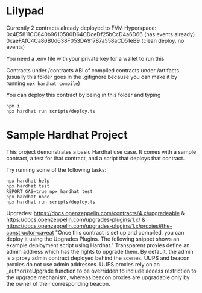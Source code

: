 # Lilypad

Currently 2 contracts already deployed to FVM Hyperspace:
0x4E5811CC840b9610580D64CDceDf25bCcD4a6D66 (has events already)
0xaeFAfC4Ca86B0d638F053DA91787a558aCD51eB9 (clean deploy, no events)

You need a .env file with your private key for a wallet to run this

Contracts under /contracts
ABI of compiled contracts under /artifacts (usually this folder goes in the .gitignore
because you can make it by running `npx hardhat compile`)

You can deploy this contract by being in this folder and typing

```shell
npm i
npx hardhat run scripts/deploy.ts
```

# Sample Hardhat Project

This project demonstrates a basic Hardhat use case. It comes with a sample contract, a test for that contract, and a script that deploys that contract.

Try running some of the following tasks:

```shell
npx hardhat help
npx hardhat test
REPORT_GAS=true npx hardhat test
npx hardhat node
npx hardhat run scripts/deploy.ts
```

Upgrades: https://docs.openzeppelin.com/contracts/4.x/upgradeable & https://docs.openzeppelin.com/upgrades-plugins/1.x/ & https://docs.openzeppelin.com/upgrades-plugins/1.x/proxies#the-constructor-caveat
"Once this contract is set up and compiled, you can deploy it using the Upgrades Plugins. The following snippet shows an example deployment script using Hardhat."
Transparent proxies define an admin address which has the rights to upgrade them. By default, the admin is a proxy admin contract deployed behind the scenes.
UUPS and beacon proxies do not use admin addresses. UUPS proxies rely on an \_authorizeUpgrade function to be overridden to include access restriction to the upgrade mechanism, whereas beacon proxies are upgradable only by the owner of their corresponding beacon.
